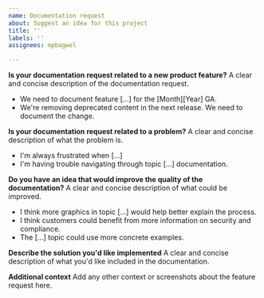 ```yaml
---
name: Documentation request
about: Suggest an idea for this project
title: ''
labels: ''
assignees: mpbagwel

---
```


**Is your documentation request related to a new product feature?**
A clear and concise description of the documentation request.

- We need to document feature [...] for the [Month][Year] GA.
- We're removing deprecated content in the next release. We need to document the change.

**Is your documentation request related to a problem?**
A clear and concise description of what the problem is.

- I'm always frustrated when [...]
- I'm having trouble navigating through topic [...] documentation. 

**Do you have an idea that would improve the quality of the documentation?**
A clear and concise description of what could be improved. 

- I think more graphics in topic [...] would help better explain the process.
- I think customers could benefit from more information on security and compliance.
- The [...] topic could use more concrete examples.

**Describe the solution you'd like implemented**
A clear and concise description of what you'd like included in the documentation. 

**Additional context**
Add any other context or screenshots about the feature request here.
